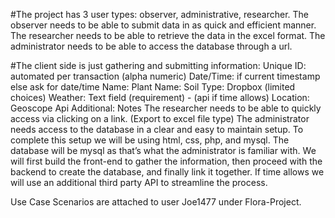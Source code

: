 #The project has 3 user types: observer, administrative, researcher. The observer needs to be able to submit data in as quick and efficient manner. The researcher needs to be able to retrieve the data in the excel format. The administrator needs to be able to access the database through a url.

#The client side is just gathering and submitting information: 
Unique ID: automated per transaction (alpha numeric) 
Date/Time: if current timestamp else ask for date/time
Name: 
Plant Name: 
Soil Type: Dropbox (limited choices)
Weather: Text field (requirement) - (api if time allows)
Location: Geoscope Api
Additional: Notes
The researcher needs to be able to quickly access via clicking on a link. 
(Export to excel file type)
The administrator needs access to the database in a clear and easy to maintain setup.
To complete this setup we will be using html, css, php, and mysql. The database will be mysql as that’s what the administrator is familiar with. We will first build the front-end to gather the information, then proceed with the backend to create the database, and finally link it together. If time allows we will use an additional third party API to streamline the process.

Use Case Scenarios are attached to user Joe1477 under Flora-Project.
